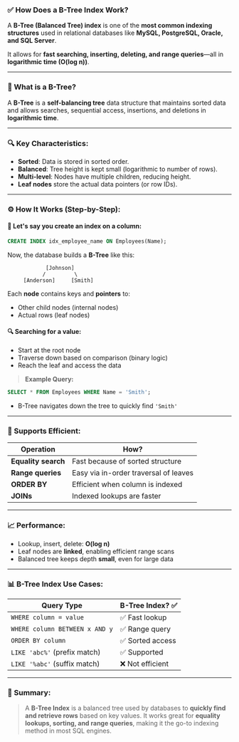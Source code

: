 ### ✅ How Does a **B-Tree Index** Work?

A **B-Tree (Balanced Tree) index** is one of the **most common indexing structures** used in relational databases like **MySQL, PostgreSQL, Oracle, and SQL Server**.

It allows for **fast searching, inserting, deleting, and range queries**—all in **logarithmic time (O(log n))**.

---

### 🌳 What is a B-Tree?

A **B-Tree** is a **self-balancing tree** data structure that maintains sorted data and allows searches, sequential access, insertions, and deletions in **logarithmic time**.

---

### 🔍 Key Characteristics:

* **Sorted**: Data is stored in sorted order.
* **Balanced**: Tree height is kept small (logarithmic to number of rows).
* **Multi-level**: Nodes have multiple children, reducing height.
* **Leaf nodes** store the actual data pointers (or row IDs).

---

### ⚙️ How It Works (Step-by-Step):

#### 📌 Let's say you create an index on a column:

```sql
CREATE INDEX idx_employee_name ON Employees(Name);
```

Now, the database builds a **B-Tree** like this:

```
            [Johnson]
           /         \
     [Anderson]     [Smith]
```

Each **node** contains keys and **pointers** to:

* Other child nodes (internal nodes)
* Actual rows (leaf nodes)

#### 🔍 Searching for a value:

* Start at the root node
* Traverse down based on comparison (binary logic)
* Reach the leaf and access the data

> **Example Query:**

```sql
SELECT * FROM Employees WHERE Name = 'Smith';
```

* B-Tree navigates down the tree to quickly find `'Smith'`

---

### 🔁 Supports Efficient:

| Operation           | How?                                  |
| ------------------- | ------------------------------------- |
| **Equality search** | Fast because of sorted structure      |
| **Range queries**   | Easy via in-order traversal of leaves |
| **ORDER BY**        | Efficient when column is indexed      |
| **JOINs**           | Indexed lookups are faster            |

---

### 📈 Performance:

* Lookup, insert, delete: **O(log n)**
* Leaf nodes are **linked**, enabling efficient range scans
* Balanced tree keeps depth **small**, even for large data

---

### 📊 B-Tree Index Use Cases:

| Query Type                     | B-Tree Index? ✅ |
| ------------------------------ | --------------- |
| `WHERE column = value`         | ✅ Fast lookup   |
| `WHERE column BETWEEN x AND y` | ✅ Range query   |
| `ORDER BY column`              | ✅ Sorted access |
| `LIKE 'abc%'` (prefix match)   | ✅ Supported     |
| `LIKE '%abc'` (suffix match)   | ❌ Not efficient |

---

### 🧠 Summary:

> A **B-Tree Index** is a balanced tree used by databases to **quickly find and retrieve rows** based on key values. It works great for **equality lookups, sorting, and range queries**, making it the go-to indexing method in most SQL engines.